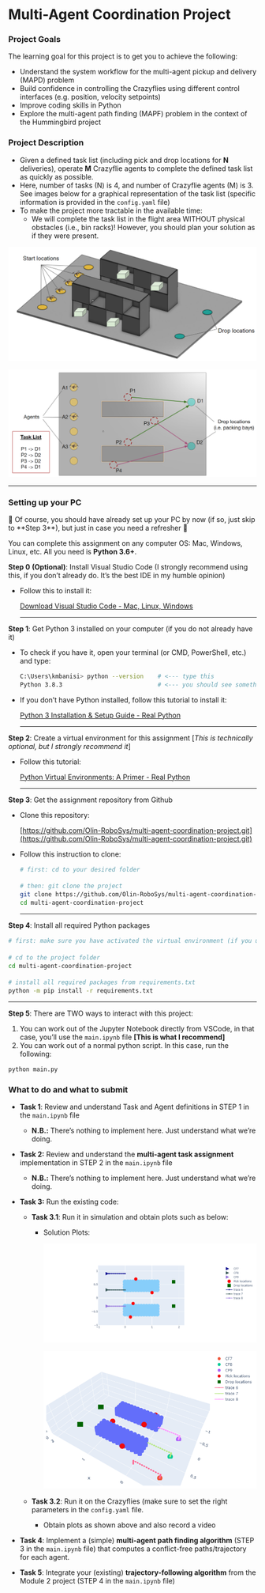 # Multi-Agent Coordination Project

### Project Goals

The learning goal for this project is to get you to achieve the following:

- Understand the system workflow for the multi-agent pickup and delivery (MAPD) problem
- Build confidence in controlling the Crazyflies using different control interfaces (e.g. position, velocity setpoints)
- Improve coding skills in Python
- Explore the multi-agent path finding (MAPF) problem in the context of the Hummingbird project

### Project Description

- Given a defined task list (including pick and drop locations for **N** deliveries), operate **M** Crazyflie agents to complete the defined task list as quickly as possible.
- Here, number of tasks (N) is 4, and number of Crazyflie agents (M) is 3. See images below for a graphical representation of the task list (specific information is provided in the `config.yaml` file)
- To make the project more tractable in the available time:
    - We will complete the task list in the flight area WITHOUT physical obstacles (i.e., bin racks)! However, you should plan your solution as if they were present.

![world-file.PNG](media/world-file.png)

![robosys-module-3-project.PNG](media/robosys-module-3-project.png)

---

### Setting up your PC

<aside>
📌 Of course, you should have already set up your PC by now (if so, just skip to **Step 3**), but just in case you need a refresher 🙂

</aside>

You can complete this assignment on any computer OS: Mac, Windows, Linux, etc. All you need is **Python 3.6+**.

**Step 0** **(Optional)**: Install Visual Studio Code (I strongly recommend using this, if you don’t already do. It’s the best IDE in my humble opinion)

- Follow this to install it:
    
    [Download Visual Studio Code - Mac, Linux, Windows](https://code.visualstudio.com/download)
    
    ---
    

**Step 1**: Get Python 3 installed on your computer (if you do not already have it)

- To check if you have it, open your terminal (or CMD, PowerShell, etc.) and type:
    
    ```bash
    C:\Users\kmbanisi> python --version    # <--- type this
    Python 3.8.3                           # <--- you should see something like this
    ```
    
- If you don’t have Python installed, follow this tutorial to install it:
    
    [Python 3 Installation & Setup Guide - Real Python](https://realpython.com/installing-python/)
    
    ---
    

**Step 2**: Create a virtual environment for this assignment [*This is technically optional, but I strongly recommend it*]

- Follow this tutorial:
    
    [Python Virtual Environments: A Primer - Real Python](https://realpython.com/python-virtual-environments-a-primer/)
    
    ---
    

**Step 3**: Get the assignment repository from Github

- Clone this repository:
    
    [https://github.com/Olin-RoboSys/multi-agent-coordination-project.git](https://github.com/Olin-RoboSys/multi-agent-coordination-project.git)
    
- Follow this instruction to clone:
    
    ```bash
    # first: cd to your desired folder
    
    # then: git clone the project
    git clone https://github.com/Olin-RoboSys/multi-agent-coordination-project.git
    cd multi-agent-coordination-project
    ```
    
    ---
    

**Step 4**: Install all required Python packages

```bash
# first: make sure you have activated the virtual environment (if you used one). See step 2 tutorial

# cd to the project folder
cd multi-agent-coordination-project

# install all required packages from requirements.txt
python -m pip install -r requirements.txt
```

---

**Step 5**: There are TWO ways to interact with this project:

1. You can work out of the Jupyter Notebook directly from VSCode, in that case, you’ll use the `main.ipynb` file **[This is what I recommend]**
2. You can work out of a normal python script. In this case, run the following:

```bash
python main.py
```

### What to do and what to submit

- **Task 1**: Review and understand Task and Agent definitions in STEP 1 in the `main.ipynb` file
    - **N.B.:** There’s nothing to implement here. Just understand what we’re doing.
    
- **Task 2:** Review and understand the **multi-agent task assignment** implementation in STEP 2 in the `main.ipynb` file
    - **N.B.:** There’s nothing to implement here. Just understand what we’re doing.
    
- **Task 3:** Run the existing code:
    - **Task 3.1**: Run it in simulation and obtain plots such as below:
        - Solution Plots:
            
            ![2Dplot.png](media/2Dplot.png)
            
            ![3Dplot.png](media/3Dplot.png)
            
    - **Task 3.2**: Run it on the Crazyflies (make sure to set the right parameters in the `config.yaml` file.
        - Obtain plots as shown above and also record a video
        
- **Task 4**: Implement a (simple) **multi-agent path finding algorithm** (STEP 3 in the `main.ipynb` file) that computes a conflict-free paths/trajectory for each agent.
    
    
- **Task 5**: Integrate your (existing) **trajectory-following algorithm** from the Module 2 project (STEP 4 in the `main.ipynb` file)

